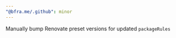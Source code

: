 ```yaml
---
"@bfra.me/.github": minor
---
```


Manually bump Renovate preset versions for updated `packageRules`
  